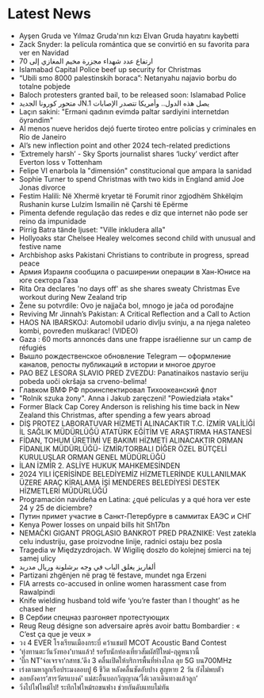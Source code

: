 # Latest News
-  Ayşen Gruda ve Yılmaz Gruda'nın kızı Elvan Gruda hayatını kaybetti
-  Zack Snyder: la película romántica que se convirtió en su favorita para ver en Navidad
-  ارتفاع عدد شهداء مجزرة مخيم المغازي إلى 70
-  Islamabad Capital Police beef up security for Christmas
-  “Ubili smo 8000 palestinskih boraca”: Netanyahu najavio borbu do totalne pobjede
-  Baloch protesters granted bail, to be released soon: Islamabad Police
-  متحور كورونا الجديد JN.1 يصل هذه الدول.. وأمريكا تتصدر الإصابات
-  Laçın sakini: "Erməni qadının evimdə paltar sərdiyini internetdən öyrəndim"
-  Al menos nueve heridos dejó fuerte tiroteo entre policías y criminales en Río de Janeiro
-  AI’s new inflection point and other 2024 tech-related predictions
-  ‘Extremely harsh’ - Sky Sports journalist shares ‘lucky’ verdict after Everton loss v Tottenham
-  Felipe VI enarbola la "dimensión" constitucional que ampara la sanidad
-  Sophie Turner to spend Christmas with two kids in England amid Joe Jonas divorce
-  Festim Halili: Në Xhermë kryetar të Forumit rinor zgjodhëm Shkëlqim Rushanin kurse Lulzim Ismailin në Çarshi të Epërme
-  Pimenta defende regulação das redes e diz que internet não pode ser reino da impunidade
-  Pirrig Batra tände ljuset: "Ville inkludera alla"
-  Hollyoaks star Chelsee Healey welcomes second child with unusual and festive name
-  Archbishop asks Pakistani Christians to contribute in progress, spread peace
-  Армия Израиля сообщила о расширении операции в Хан-Юнисе на юге сектора Газа
-  Rita Ora declares 'no days off' as she shares sweaty Christmas Eve workout during New Zealand trip
-  Žene su potvrdile: Ovo je najjača bol, mnogo je jača od porođajne
-  Reviving Mr Jinnah’s Pakistan: A Critical Reflection and a Call to Action
-  HAOS NA IBARSKOJ: Automobil udario divlju svinju, a na njega naleteo kombi, povređen muškarac! (VIDEO)
-  Gaza : 60 morts annoncés dans une frappe israélienne sur un camp de réfugiés
-  Вышло рождественское обновление Telegram — оформление каналов, репосты публикаций в истории и многое другое
-  PAO BEZ LESORA SLAVIO PRED ZVEZDU: Panatinaikos nastavio seriju pobeda uoči okršaja sa crveno-belima!
-  Главком ВМФ РФ проинспектировал Тихоокеанский флот
-  "Rolnik szuka żony". Anna i Jakub zaręczeni! "Powiedziała »tak«"
-  Former Black Cap Corey Anderson is relishing his time back in New Zealand this Christmas, after spending a few years abroad
-  DİŞ PROTEZ LABORATUVAR HİZMETİ ALINACAKTIR T.C. İZMİR VALİLİĞİ İL SAĞLIK MÜDÜRLÜĞÜ ATATÜRK EĞİTİM VE ARAŞTIRMA HASTANESİ
-  FİDAN, TOHUM ÜRETİMİ VE BAKIMI HİZMETİ ALINACAKTIR ORMAN FİDANLIK MÜDÜRLÜĞÜ- İZMİR/TORBALI DİĞER ÖZEL BÜTÇELİ KURULUŞLAR ORMAN GENEL MÜDÜRLÜĞÜ
-  İLAN İZMİR 2. ASLİYE HUKUK MAHKEMESİNDEN
-  2024 YILI İÇERİSİNDE BELEDİYEMİZ HİZMETLERİNDE KULLANILMAK ÜZERE ARAÇ KİRALAMA İŞİ MENDERES BELEDİYESİ DESTEK HİZMETLERİ MÜDÜRLÜĞÜ
-  Programación navideña en Latina: ¿qué películas y a qué hora ver este 24 y 25 de diciembre?
-  Путин примет участие в Санкт-Петербурге в саммитах ЕАЭС и СНГ
-  Kenya Power losses on unpaid bills hit Sh17bn
-  NEMAČKI GIGANT PROGLASIO BANKROT PRED PRAZNIKE: Vest zatekla celu industriju, gase proizvodne linije, radnici ostaju bez posla
-  Tragedia w Międzyzdrojach. W Wigilię doszło do kolejnej śmierci na tej samej ulicy
-  ألفاريز يغلق الباب في وجه برشلونة وريال مدريد
-  Partizani zhgënjen në prag të festave, mundet nga Erzeni
-  FIA arrests co-accused in online women harassment case from Rawalpindi
-  Knife wielding husband told wife ‘you’re faster than I thought’ as he chased her
-  В Сербии спецназ разгоняет протестующих
-  Reug Reug désigne son adversaire après avoir battu Bombardier : « C’est ça que je veux »
-  วง 4 EVER โรงเรียนเมืองกระบี่ คว้าแชมป์ MCOT Acoustic Band Contest
-  ‘ทุ่งทานตะวันวังทอง’บานแล้ว! รอรับนักท่องเที่ยวสัมผัสปีใหม่-ฤดูหนาวนี้
-  ‘บิ๊ก NT’จ่อเจรจา‘กสทช.’ดึง 3 คลื่นเปิดให้บริการพื้นที่ห่างไกล ลุย 5G บน700MHz
-  เร่งตามหาลูกเรือประมงลอบปู 6 ชีวิต หลังคลื่นซัดอับปาง สูญหาย 2 วัน ยังไม่พบตัว
-  ลอยอังคาร‘สารวัตรแบงค์’ แม่สะอื้นบอกวิญญาณ‘ได้เวลาเดินทางแล้วลูก’
-  วิ่งไปไฟไหม้ไป! ระทึกไฟไหม้รถขนฟาง ช่วยกันดับแทบไม่ทัน
